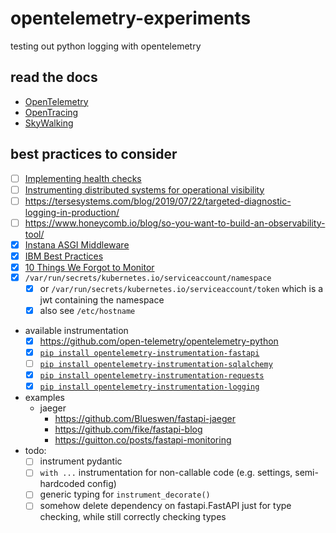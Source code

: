 # opentelemetry-experiments

testing out python logging with opentelemetry

## read the docs

* [OpenTelemetry](https://opentelemetry.io/docs)
* [OpenTracing](https://opentracing.io/docs)
* [SkyWalking](https://skywalking.apache.org/docs/skywalking-python/latest/readme/)

## best practices to consider

* [ ] [Implementing health checks](https://aws.amazon.com/builders-library/implementing-health-checks/)
* [ ] [Instrumenting distributed systems for operational visibility](https://aws.amazon.com/builders-library/instrumenting-distributed-systems-for-operational-visibility/)
* [ ] https://tersesystems.com/blog/2019/07/22/targeted-diagnostic-logging-in-production/
* [ ] https://www.honeycomb.io/blog/so-you-want-to-build-an-observability-tool/
* [x] [Instana ASGI Middleware](https://github.com/instana/python-sensor/blob/master/instana/middleware.py)
* [x] [IBM Best Practices](https://www.ibm.com/docs/en/obi/current?topic=tracing-best-practices)
* [x] [10 Things We Forgot to Monitor](https://word.bitly.com/post/74839060954/ten-things-to-monitor)
* [x] `/var/run/secrets/kubernetes.io/serviceaccount/namespace`
  * [x] or `/var/run/secrets/kubernetes.io/serviceaccount/token` which is a jwt containing the namespace
  * [x] also see `/etc/hostname`
* available instrumentation
  * [x] https://github.com/open-telemetry/opentelemetry-python
  * [x] [`pip install opentelemetry-instrumentation-fastapi`](https://opentelemetry-python-contrib.readthedocs.io/en/latest/instrumentation/fastapi/fastapi.html)
  * [ ] [`pip install opentelemetry-instrumentation-sqlalchemy`](https://opentelemetry-python-contrib.readthedocs.io/en/latest/instrumentation/sqlalchemy/sqlalchemy.html)
  * [x] [`pip install opentelemetry-instrumentation-requests`](https://opentelemetry-python-contrib.readthedocs.io/en/latest/instrumentation/requests/requests.html)
  * [x] [`pip install opentelemetry-instrumentation-logging`](https://opentelemetry-python-contrib.readthedocs.io/en/latest/instrumentation/logging/logging.html)
* examples
  * jaeger
    * https://github.com/Blueswen/fastapi-jaeger
    * https://github.com/fike/fastapi-blog
    * https://guitton.co/posts/fastapi-monitoring
* todo:
  * [ ] instrument pydantic
  * [ ] `with ...` instrumentation for non-callable code (e.g. settings, semi-hardcoded config)
  * [ ] generic typing for `instrument_decorate()`
  * [ ] somehow delete dependency on fastapi.FastAPI just for type checking, while still correctly checking types